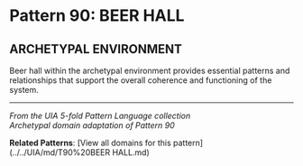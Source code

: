 # Pattern 90: BEER HALL

## ARCHETYPAL ENVIRONMENT

Beer hall within the archetypal environment provides essential patterns and relationships that support the overall coherence and functioning of the system.

---

*From the UIA 5-fold Pattern Language collection*  
*Archetypal domain adaptation of Pattern 90*

**Related Patterns**: [View all domains for this pattern](../../UIA/md/T90%20BEER HALL.md)
